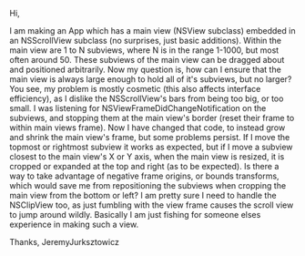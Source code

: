 Hi,

I am making an App which has a main view (NSView subclass) embedded in an NSScrollView subclass (no surprises, just basic additions). Within the main view are 1 to N subviews, where N is in the range 1-1000, but most often around 50. These subviews of the main view can be dragged about and positioned arbitrarily. Now my question is, how can I ensure that the main view is always large enough to hold all of it's subviews, but no larger? You see, my problem is mostly cosmetic (this also affects interface efficiency), as I dislike the NSScrollView's bars from being too big, or too small. I was listening for NSViewFrameDidChangeNotification on the subviews, and stopping them at the main view's border (reset their frame to within main views frame). Now I have changed that code, to instead grow and shrink the main view's frame, but some problems persist. If I move the topmost or rightmost subview it works as expected, but if I move a subview closest to the main view's X or Y axis, when the main view is resized, it is cropped or expanded at the top and right (as to be expected). Is there a way to take advantage of negative frame origins, or bounds transforms, which would save me from repositioning the subviews when cropping the main view from the bottom or left? I am pretty sure I need to handle the NSClipView too, as just fumbling with the view frame causes the scroll view to jump around wildly. Basically I am just fishing for someone elses experience in making such a view.

Thanks,
JeremyJurksztowicz
